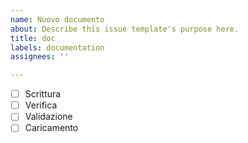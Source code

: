 ```yaml
---
name: Nuovo documento
about: Describe this issue template's purpose here.
title: doc
labels: documentation
assignees: ''

---
```


- [ ] Scrittura
- [ ] Verifica 
- [ ] Validazione
- [ ] Caricamento
